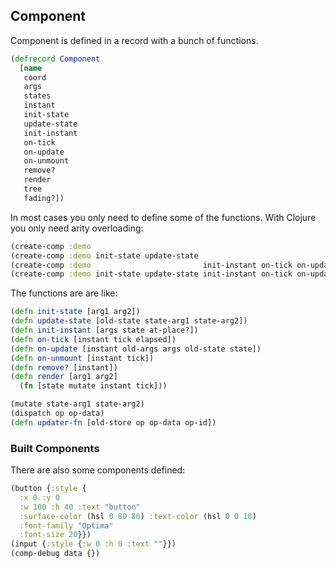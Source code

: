 
Component
----

Component is defined in a record with a bunch of functions.

```clojure
(defrecord Component
  [name
   coord
   args
   states
   instant
   init-state
   update-state
   init-instant
   on-tick
   on-update
   on-unmount
   remove?
   render
   tree
   fading?])
```

In most cases you only need to define some of the functions. With Clojure you only need arity overloading:

```clojure
(create-comp :demo                                                                         render)
(create-comp :demo init-state update-state                                                 render)
(create-comp :demo                         init-instant on-tick on-update on-mount remove? render)
(create-comp :demo init-state update-state init-instant on-tick on-update on-mount remove? render)
```

The functions are are like:

```clojure
(defn init-state [arg1 arg2])
(defn update-state [old-state state-arg1 state-arg2])
(defn init-instant [args state at-place?])
(defn on-tick [instant tick elapsed])
(defn on-update [instant old-args args old-state state])
(defn on-unmount [instant tick])
(defn remove? [instant])
(defn render [arg1 arg2]
  (fn [state mutate instant tick]))
```

```clojure
(mutate state-arg1 state-arg2)
(dispatch op op-data)
(defn updater-fn [old-store op op-data op-id])
```

### Built Components

There are also some components defined:

```clojure
(button {:style {
  :x 0 :y 0
  :w 100 :h 40 :text "button"
  :surface-color (hsl 0 80 80) :text-color (hsl 0 0 10)
  :font-family "Optima"
  :font-size 20}})
(input {:style {:w 0 :h 0 :text ""}})
(comp-debug data {})
```
